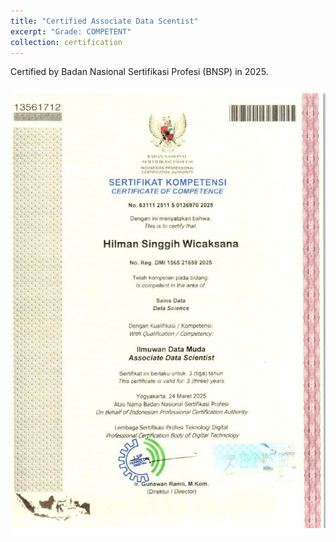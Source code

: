 ```yaml
---
title: "Certified Associate Data Scentist"
excerpt: "Grade: COMPETENT"
collection: certification
---
```


Certified by Badan Nasional Sertifikasi Profesi (BNSP) in 2025.
<br/><br/>
<img src='/images/cads-bnsp.png'>
